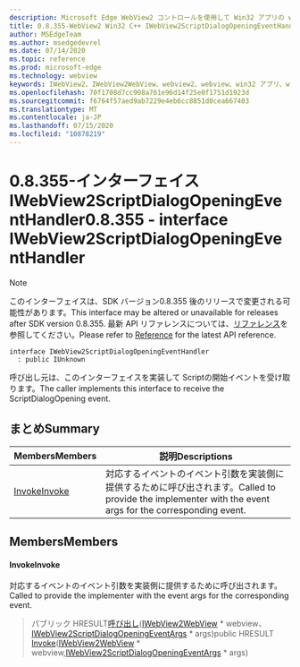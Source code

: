 ```yaml
---
description: Microsoft Edge WebView2 コントロールを使用して Win32 アプリの web コンテンツをホストする
title: 0.8.355-WebView2 Win32 C++ IWebView2ScriptDialogOpeningEventHandler
author: MSEdgeTeam
ms.author: msedgedevrel
ms.date: 07/14/2020
ms.topic: reference
ms.prod: microsoft-edge
ms.technology: webview
keywords: IWebView2、IWebView2WebView、webview2、webview、win32 アプリ、win32、edge
ms.openlocfilehash: 70f1708d7cc908a761e96d14f25e0f1751d1923d
ms.sourcegitcommit: f6764f57aed9ab7229e4eb6cc8851d0cea667403
ms.translationtype: MT
ms.contentlocale: ja-JP
ms.lasthandoff: 07/15/2020
ms.locfileid: "10878219"
---
```

# <span data-ttu-id="11a17-104">0.8.355-インターフェイス IWebView2ScriptDialogOpeningEventHandler</span><span class="sxs-lookup"><span data-stu-id="11a17-104">0.8.355 - interface IWebView2ScriptDialogOpeningEventHandler</span></span> 

> [!NOTE]
> <span data-ttu-id="11a17-105">このインターフェイスは、SDK バージョン0.8.355 後のリリースで変更される可能性があります。</span><span class="sxs-lookup"><span data-stu-id="11a17-105">This interface may be altered or unavailable for releases after SDK version 0.8.355.</span></span> <span data-ttu-id="11a17-106">最新 API リファレンスについては、[リファレンス](../../../webview2-api-reference.md)を参照してください。</span><span class="sxs-lookup"><span data-stu-id="11a17-106">Please refer to [Reference](../../../webview2-api-reference.md) for the latest API reference.</span></span>

```
interface IWebView2ScriptDialogOpeningEventHandler
  : public IUnknown
```

<span data-ttu-id="11a17-107">呼び出し元は、このインターフェイスを実装して Scriptの開始イベントを受け取ります。</span><span class="sxs-lookup"><span data-stu-id="11a17-107">The caller implements this interface to receive the ScriptDialogOpening event.</span></span>

## <span data-ttu-id="11a17-108">まとめ</span><span class="sxs-lookup"><span data-stu-id="11a17-108">Summary</span></span>

 <span data-ttu-id="11a17-109">Members</span><span class="sxs-lookup"><span data-stu-id="11a17-109">Members</span></span>                        | <span data-ttu-id="11a17-110">説明</span><span class="sxs-lookup"><span data-stu-id="11a17-110">Descriptions</span></span>
--------------------------------|---------------------------------------------
[<span data-ttu-id="11a17-111">Invoke</span><span class="sxs-lookup"><span data-stu-id="11a17-111">Invoke</span></span>](#invoke) | <span data-ttu-id="11a17-112">対応するイベントのイベント引数を実装側に提供するために呼び出されます。</span><span class="sxs-lookup"><span data-stu-id="11a17-112">Called to provide the implementer with the event args for the corresponding event.</span></span>

## <span data-ttu-id="11a17-113">Members</span><span class="sxs-lookup"><span data-stu-id="11a17-113">Members</span></span>

#### <span data-ttu-id="11a17-114">Invoke</span><span class="sxs-lookup"><span data-stu-id="11a17-114">Invoke</span></span> 

<span data-ttu-id="11a17-115">対応するイベントのイベント引数を実装側に提供するために呼び出されます。</span><span class="sxs-lookup"><span data-stu-id="11a17-115">Called to provide the implementer with the event args for the corresponding event.</span></span>

> <span data-ttu-id="11a17-116">パブリック HRESULT[呼び出し](#invoke)([IWebView2WebView](IWebView2WebView.md) \* webview、[IWebView2ScriptDialogOpeningEventArgs](IWebView2ScriptDialogOpeningEventArgs.md) \* args)</span><span class="sxs-lookup"><span data-stu-id="11a17-116">public HRESULT [Invoke](#invoke)([IWebView2WebView](IWebView2WebView.md) \* webview,[IWebView2ScriptDialogOpeningEventArgs](IWebView2ScriptDialogOpeningEventArgs.md) \* args)</span></span>

